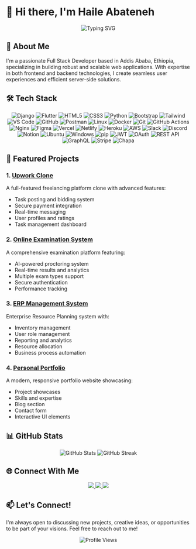 # 👋 Hi there, I'm Haile Abateneh

<div align="center">
  <img src="https://readme-typing-svg.herokuapp.com?font=Fira+Code&weight=500&size=40&pause=1000&color=2E8B57&center=true&vCenter=true&width=600&height=100&lines=Full+Stack+Developer;Django+%7C+Flutter+%7C+React;UI%2FUX+Enthusiast" alt="Typing SVG" />
</div>

## 🚀 About Me

I'm a passionate Full Stack Developer based in Addis Ababa, Ethiopia, specializing in building robust and scalable web applications. With expertise in both frontend and backend technologies, I create seamless user experiences and efficient server-side solutions.

## 🛠️ Tech Stack

<div align="center">
  
  ![Django](https://img.shields.io/badge/Django-092E20?style=for-the-badge&logo=django&logoColor=white)
  ![Flutter](https://img.shields.io/badge/Flutter-02569B?style=for-the-badge&logo=flutter&logoColor=white)
  ![HTML5](https://img.shields.io/badge/HTML5-E34F26?style=for-the-badge&logo=html5&logoColor=white)
  ![CSS3](https://img.shields.io/badge/CSS3-1572B6?style=for-the-badge&logo=css3&logoColor=white)
  ![Python](https://img.shields.io/badge/Python-3776AB?style=for-the-badge&logo=python&logoColor=white)
  ![Bootstrap](https://img.shields.io/badge/Bootstrap-563D7C?style=for-the-badge&logo=bootstrap&logoColor=white)
  ![Tailwind](https://img.shields.io/badge/Tailwind_CSS-38B2AC?style=for-the-badge&logo=tailwind-css&logoColor=white)
  ![VS Code](https://img.shields.io/badge/-VSCode-007ACC?style=flat-square&logo=visual-studio-code)
  ![GitHub](https://img.shields.io/badge/-GitHub-181717?style=flat-square&logo=github)
  ![Postman](https://img.shields.io/badge/-Postman-FF6C37?style=flat-square&logo=postman)
  ![Linux](https://img.shields.io/badge/-Linux-FCC624?style=flat-square&logo=linux)
  ![Docker](https://img.shields.io/badge/Docker-2496ED?style=for-the-badge&logo=docker&logoColor=white)
  ![Git](https://img.shields.io/badge/Git-F05032?style=for-the-badge&logo=git&logoColor=white)
  ![GitHub Actions](https://img.shields.io/badge/GitHub_Actions-2088FF?style=for-the-badge&logo=github-actions&logoColor=white)
  ![Nginx](https://img.shields.io/badge/Nginx-009639?style=for-the-badge&logo=nginx&logoColor=white)
  ![Figma](https://img.shields.io/badge/Figma-F24E1E?style=for-the-badge&logo=figma&logoColor=white)
  ![Vercel](https://img.shields.io/badge/Vercel-000000?style=for-the-badge&logo=vercel&logoColor=white)
  ![Netlify](https://img.shields.io/badge/Netlify-00C7B7?style=for-the-badge&logo=netlify&logoColor=white)
  ![Heroku](https://img.shields.io/badge/Heroku-430098?style=for-the-badge&logo=heroku&logoColor=white)
  ![AWS](https://img.shields.io/badge/AWS-232F3E?style=for-the-badge&logo=amazon-aws&logoColor=white)
  ![Slack](https://img.shields.io/badge/Slack-4A154B?style=for-the-badge&logo=slack&logoColor=white)
  ![Discord](https://img.shields.io/badge/Discord-5865F2?style=for-the-badge&logo=discord&logoColor=white)
  ![Notion](https://img.shields.io/badge/Notion-000000?style=for-the-badge&logo=notion&logoColor=white)
  ![Ubuntu](https://img.shields.io/badge/Ubuntu-E95420?style=for-the-badge&logo=ubuntu&logoColor=white)
  ![Windows](https://img.shields.io/badge/Windows-0078D6?style=for-the-badge&logo=windows&logoColor=white)
  ![pip](https://img.shields.io/badge/pip-3776AB?style=for-the-badge&logo=pypi&logoColor=white)
  ![JWT](https://img.shields.io/badge/JWT-000000?style=for-the-badge&logo=jsonwebtokens&logoColor=white)
  ![OAuth](https://img.shields.io/badge/OAuth-0080FF?style=for-the-badge&logo=oauth&logoColor=white)
  ![REST API](https://img.shields.io/badge/REST_API-00599C?style=for-the-badge&logo=flask&logoColor=white)
  ![GraphQL](https://img.shields.io/badge/GraphQL-E10098?style=for-the-badge&logo=graphql&logoColor=white)
  ![Stripe](https://img.shields.io/badge/Stripe-008CDD?style=for-the-badge&logo=stripe&logoColor=white)
  ![Chapa](https://img.shields.io/badge/Chapa-1E88E5?style=for-the-badge&logo=data:image/svg+xml;base64,...&logoColor=white) <!-- You can design a custom Chapa badge using shields.io if Chapa isn't directly supported -->


</div>

## 🌟 Featured Projects

### 1. [Upwork Clone](https://upwork-tuf3.onrender.com/)
A full-featured freelancing platform clone with advanced features:
- Task posting and bidding system
- Secure payment integration
- Real-time messaging
- User profiles and ratings
- Task management dashboard

### 2. [Online Examination System](https://oes-nk2r.onrender.com/)
A comprehensive examination platform featuring:
- AI-powered proctoring system
- Real-time results and analytics
- Multiple exam types support
- Secure authentication
- Performance tracking

### 3. [ERP Management System](https://erp-gjx6.onrender.com/)
Enterprise Resource Planning system with:
- Inventory management
- User role management
- Reporting and analytics
- Resource allocation
- Business process automation

### 4. [Personal Portfolio](https://haileab.onrender.com/)
A modern, responsive portfolio website showcasing:
- Project showcases
- Skills and expertise
- Blog section
- Contact form
- Interactive UI elements

## 📊 GitHub Stats

<div align="center">
  <img src="https://github-readme-stats.vercel.app/api?username=halazab&show_icons=true&theme=radical" alt="GitHub Stats" />
  <img src="https://github-readme-streak-stats.herokuapp.com/?user=halazab&theme=radical" alt="GitHub Streak" />
</div>

## 🌐 Connect With Me

<div align="center">
  <a href="mailto:Halazab27@gmail.com">
    <img src="https://img.shields.io/badge/Gmail-D14836?style=for-the-badge&logo=gmail&logoColor=white" />
  </a>
  <a href="www.linkedin.com/in/halazab19">
    <img src="https://img.shields.io/badge/LinkedIn-0077B5?style=for-the-badge&logo=linkedin&logoColor=white" />
  </a>
  <a href="https://x.com/halazab19">
    <img src="https://img.shields.io/badge/Twitter-1DA1F2?style=for-the-badge&logo=twitter&logoColor=white" />
  </a>
</div>

## 📫 Let's Connect!

I'm always open to discussing new projects, creative ideas, or opportunities to be part of your visions. Feel free to reach out to me!

<div align="center">
  <img src="https://komarev.com/ghpvc/?username=yourusername&style=flat-square&color=blue" alt="Profile Views"/>
</div>

